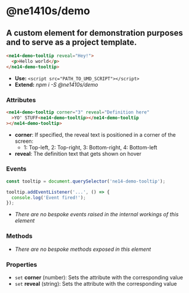 # @ne1410s/demo

## A custom element for demonstration purposes and to serve as a project template.

```html
<ne14-demo-tooltip reveal="Hey!">
  <p>Hello world</p>
</ne14-demo-tooltip>
```

- **Use:** `<script src="PATH_TO_UMD_SCRIPT"></script>`
- **Extend:** _npm i -S @ne1410s/demo_

### Attributes

```html
<ne14-demo-tooltip corner="3" reveal="Definition here"
  >YO' STUFF<ne14-demo-tooltip></ne14-demo-tooltip
></ne14-demo-tooltip>
```

- **corner**: If specified, the reveal text is positioned in a corner of the screen:
  - 1: Top-left, 2: Top-right, 3: Bottom-right, 4: Bottom-left
- **reveal**: The definition text that gets shown on hover

### Events

```javascript
const tooltip = document.querySelector('ne14-demo-tooltip');

tooltip.addEventListener('...', () => {
  console.log('Event fired!');
});
```

- _There are no bespoke events raised in the internal workings of this element_

### Methods

- _There are no bespoke methods exposed in this element_

### Properties

- `set` **corner** (number): Sets the attribute with the corresponding value
- `set` **reveal** (string): Sets the attribute with the corresponding value
